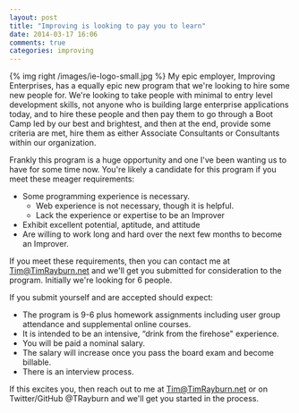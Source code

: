 ```yaml
---
layout: post
title: "Improving is looking to pay you to learn"
date: 2014-03-17 16:06
comments: true
categories: improving
---
```


{% img right /images/ie-logo-small.jpg %} My epic employer, Improving Enterprises, has a equally epic new program that we're looking to hire some new people for.  We're looking to take people with minimal to entry level development skills, not anyone who is building large enterprise applications today, and to hire these people and then pay them to go through a Boot Camp led by our best and brightest, and then at the end, provide some criteria are met, hire them as either Associate Consultants or Consultants within our organization.

Frankly this program is a huge opportunity and one I've been wanting us to have for some time now.  You're likely a candidate for this program if you meet these meager requirements:

* Some programming experience is necessary. 
  * Web experience is not necessary, though it is helpful. 
  * Lack the experience or expertise to be an Improver
* Exhibit excellent potential, aptitude, and attitude
* Are willing to work long and hard over the next few months to become an Improver.

If you meet these requirements, then you can contact me at Tim@TimRayburn.net and we'll get you submitted for consideration to the program.  Initially we're looking for 6 people.

If you submit yourself and are accepted should expect:

* The program is 9-6 plus homework assignments including user group attendance and supplemental online courses. 
* It is intended to be an intensive, “drink from the firehose" experience.
* You will be paid a nominal salary.
* The salary will increase once you pass the board exam and become billable.
* There is an interview process.

If this excites you, then reach out to me at Tim@TimRayburn.net or on Twitter/GitHub @TRayburn and we'll get you started in the process.


